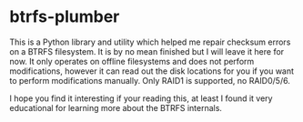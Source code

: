 btrfs-plumber
=============

This is a Python library and utility which helped me repair checksum errors on
a BTRFS filesystem. It is by no mean finished but I will leave it here for now.
It only operates on offline filesystems and does not perform modifications,
however it can read out the disk locations for you if you want to perform
modifications manually. Only RAID1 is supported, no RAID0/5/6.

I hope you find it interesting if your reading this, at least I found it very
educational for learning more about the BTRFS internals.
